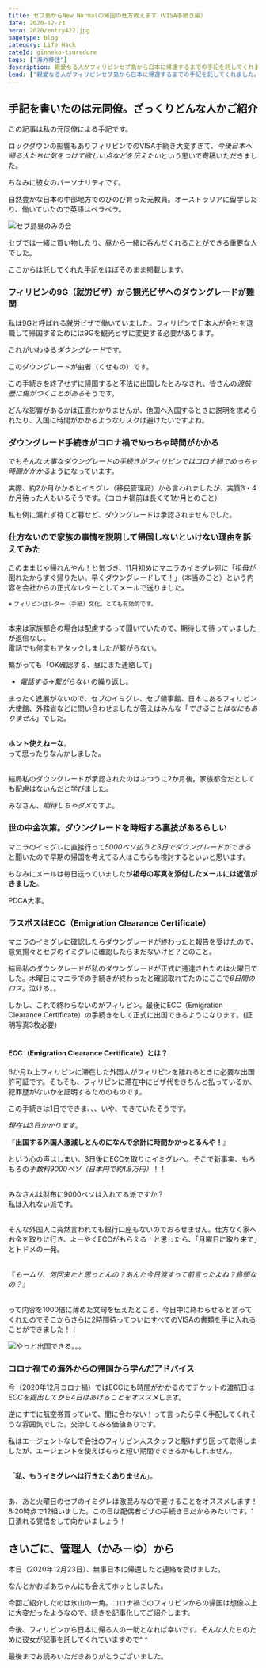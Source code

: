 ```yaml
---
title: セブ島からNew Normalの帰国の仕方教えます（VISA手続き編）
date: 2020-12-23
hero: 2020/entry422.jpg
pagetype: blog
category: Life Hack
cateId: ginneko-tsuredure
tags: ["海外移住"]
description: 親愛なる人がフィリピンセブ島から日本に帰還するまでの手記を託してくれました。今回は「VISA手続き編」でセブ島から日本に帰国するまでの流れをご紹介します（このシリーズは数回に分けて公開します）。海外で就労ビザを取るまでも取った後も大変！日本とはまったく異なる公共機関の常識がヤバすぎて何度も打ちひしがれつつ、その手続きに絶え間ない努力が必要です。ほとんど愚痴（らしい）ですがお読みください。
lead: ["親愛なる人がフィリピンセブ島から日本に帰還するまでの手記を託してくれました。","今回は「VISA手続き編」でセブ島から日本に帰国するまでの流れをご紹介します（このシリーズは数回に分けて公開します）。","海外で就労ビザを取るまでも取った後も大変！","日本とはまったく異なる公共機関の常識がヤバすぎて何度も打ちひしがれつつ、その手続きに絶え間ない努力が必要です。ほとんど愚痴（らしい）ですがお読みください。"]
---
```

## 手記を書いたのは元同僚。ざっくりどんな人かご紹介
この記事は私の元同僚による手記です。

ロックダウンの影響もありフィリピンでのVISA手続き大変すぎて、*今後日本へ帰る人たちに気をつけて欲しい点などを伝えたい*という思いで寄稿いただきました。

ちなみに彼女のパーソナリティです。
<div class="box">
自然豊かな日本の中部地方でのびのび育った元教員。オーストラリアに留学したり、働いていたので英語はペラペラ。
</div>

![セブ島昼のみの会](./images/2020/12/entry422-1.jpg)

セブでは一緒に買い物したり、昼から一緒に呑んだくれることができる重要な人でした。

ここからは託してくれた手記をほぼそのまま掲載します。

### フィリピンの9G（就労ビザ）から観光ビザへのダウングレードが難関

私は9Gと呼ばれる就労ビザで働いていました。フィリピンで日本人が会社を退職して帰国するためには9Gを観光ビザに変更する必要があります。

これがいわゆる*ダウングレード*です。

このダウングレードが曲者（くせもの）です。

この手続きを終了せずに帰国すると不法に出国したとみなされ、皆さんの*渡航歴に傷がつくことがある*そうです。

どんな影響があるかは正直わかりませんが、他国へ入国するときに説明を求められたり、入国に時間がかかるようなリスクは避けたいですよね。

### ダウングレード手続きがコロナ禍でめっちゃ時間がかかる
でもそんな*大事なダウングレードの手続きがフィリピンではコロナ禍でめっちゃ時間がかかる*ようになっています。

実際、約2か月かかるとイミグレ（移民管理局）から言われましたが、実質3・4か月待った人もいるそうです。（コロナ禍前は長くて1か月とのこと）

私も例に漏れず待てど暮せど、ダウングレードは承認されませんでした。


### 仕方ないので家族の事情を説明して帰国しないといけない理由を訴えてみた
このままじゃ帰れんやん！と気づき、11月初めにマニラのイミグレ宛に「祖母が倒れたからすぐ帰りたい。早くダウングレードして！」（本当のこと）という内容を会社からの正式なレターとしてメールで送りました。

<small>※ フィリピンはレター（手紙）文化。とても有効的です。</small>

<br>本来は家族都合の場合は配慮するって聞いていたので、期待して待っていましたが返信なし。<br>
電話でも何度もアタックしましたが繋がらない。

繋がっても「OK確認する、昼にまた連絡して」<br>

* *電話する→繋がらない* の繰り返し。

まったく進展がないので、セブのイミグレ、セブ領事館、日本にあるフィリピン大使館、外務省などに問い合わせましたが答えはみんな「*できることはなにもありません*」でした。<br><br>

**ホント使えねーな**。<br>って思ったりなんかしました。<br><br>

結局私のダウングレードが承認されたのはふつうに2か月後。家族都合だとしても配慮はないんだと学びました。

みなさん、*期待しちゃダメ*ですよ。


### 世の中金次第。ダウングレードを時短する裏技があるらしい
マニラのイミグレに直接行って*5000ペソ払うと3日でダウングレードができる*と聞いたので早期の帰国を考えてる人はこちらも検討するといいと思います。

ちなみにメールは毎日送っていましたが**祖母の写真を添付したメールには返信がきました**。

PDCA大事。

### ラスボスはECC（Emigration Clearance Certificate）
マニラのイミグレに確認したらダウングレードが終わったと報告を受けたので、意気揚々とセブのイミグレに確認したらまだないけど？とのこと。

結局私のダウングレードが私のダウングレードが正式に通達されたのは火曜日でした。木曜日にマニラでの手続きが終わったと確認取れてたのにここで*6日間のロス*。泣ける。。

しかし、これで終わらないのがフィリピン。最後にECC（Emigration Clearance Certificate）の手続きをして正式に出国できるようになります。(証明写真3枚必要）<br><br>

<div class="box">

<h4>ECC（Emigration Clearance Certificate）とは？</h4>
6か月以上フィリピンに滞在した外国人がフィリピンを離れるときに必要な出国許可証です。そもそも、フィリピンに滞在中にビザ代をきちんと払っているか、犯罪歴がないかを証明するためのものです。
</div>

この手続きは1日でできま、、、いや、できていたそうです。

*現在は3日かかります*。

『**出国する外国人激減しとんのになんで余計に時間かかっとるんや！**』

という心の声はしまい、3日後にECCを取りにイミグレへ。そこで新事実、もろもろの*手数料9000ペソ（日本円で約1.8万円）*！！<br><br>

みなさんは財布に9000ペソは入れてる派ですか？<br>私は入れない派です。<br><br>

そんな外国人に突然言われても銀行口座もないのでおろせません。仕方なく家へお金を取りに行き、よーやくECCがもらえる！と思ったら、「月曜日に取り来て」とトドメの一発。<br><br>

『*もームリ、何回来たと思っとんの？あんた今日渡すって前言ったよね？鳥頭なの？*』<br><br>

って内容を1000倍に薄めた文句を伝えたところ、今日中に終わらせると言ってくれたのでそこからさらに2時間待ってついにすべてのVISAの書類を手に入れることができました！！

![やっと出国できる。。。](./images/2020/12/entry422-2.jpg)

### コロナ禍での海外からの帰国から学んだアドバイス

今（2020年12月コロナ禍）ではECCにも時間がかかるのでチケットの渡航日は*ECCを提出してから4日はあけることをオススメ*します。

逆にすでに航空券買っていて、間に合わない！って言ったら早く手配してくれそうな雰囲気でした。交渉してみる価値ありです。

私はエージェントなしで会社のフィリピン人スタッフと駆けずり回って取得しましたが、エージェントを使えばもっと短い期間でできるかもしれません。<br><br>

「**私、もうイミグレへは行きたくありません**」。<br><br>

あ、あと火曜日のセブのイミグレは激混みなので避けることをオススメします！8:20時点で12組いました。この日は配偶者ビザの手続き日だからみたいです。1日潰れる覚悟をして向かいましょう！

## さいごに、管理人（かみーゆ）から
本日（2020年12月23日）、無事日本に帰還したと連絡を受けました。

なんとかおばあちゃんにも会えてホッとしました。

今回ご紹介したのは氷山の一角。コロナ禍でのフィリピンからの帰国は想像以上に大変だったようなので、続きを記事化してご紹介します。

今後、フィリピンから日本に帰る人の一助となれば幸いです。そんな人たちのために彼女が記事を託してくれていますので^ ^

最後までお読みいただきありがとうございました。
